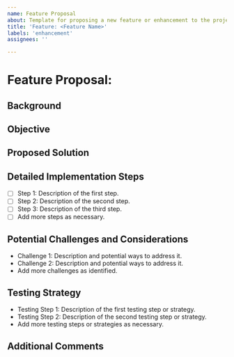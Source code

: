 ```yaml
---
name: Feature Proposal
about: Template for proposing a new feature or enhancement to the project.
title: 'Feature: <Feature Name>'
labels: 'enhancement'
assignees: ''

---
```


# Feature Proposal: <Feature Name>

## Background
<!-- Briefly describe the context and motivation behind this feature proposal. Why is the proposed feature necessary, and how does it fit into the current project goals? -->

## Objective
<!-- Clearly state the objective of this feature. What is the intended outcome or benefit of implementing this feature? -->

## Proposed Solution
<!-- Provide a detailed description of the proposed solution. Include any technical specifics, architectural changes, and how it would integrate with the existing project components. If applicable, add diagrams or mockups to support your explanation. -->

## Detailed Implementation Steps
<!-- Break down the implementation into concrete steps. This helps in understanding the effort required and could serve as a checklist during development. -->

- [ ] Step 1: Description of the first step.
- [ ] Step 2: Description of the second step.
- [ ] Step 3: Description of the third step.
- [ ] Add more steps as necessary.

## Potential Challenges and Considerations
<!-- Identify any potential challenges or obstacles that might arise during the implementation of this feature. Discuss possible solutions or approaches to these challenges. -->

- Challenge 1: Description and potential ways to address it.
- Challenge 2: Description and potential ways to address it.
- Add more challenges as identified.

## Testing Strategy
<!-- Describe the approach for testing this feature. Specify any new testing frameworks that might be needed, how regressions will be prevented, and any specific areas that need thorough testing. -->

- Testing Step 1: Description of the first testing step or strategy.
- Testing Step 2: Description of the second testing step or strategy.
- Add more testing steps or strategies as necessary.

## Additional Comments
<!-- Provide any additional comments or relevant information not covered above. This could include implications on other project components, required updates to documentation, or dependencies on other tasks or features. -->

